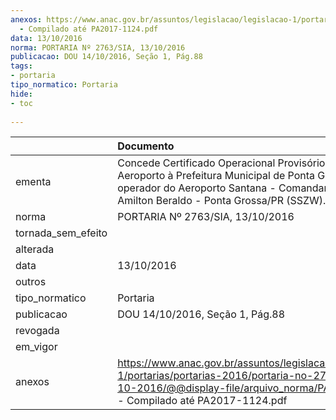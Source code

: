```yaml
---
anexos: https://www.anac.gov.br/assuntos/legislacao/legislacao-1/portarias/portarias-2016/portaria-no-2763-sia-13-10-2016/@@display-file/arquivo_norma/PA2016-2763
  - Compilado até PA2017-1124.pdf
data: 13/10/2016
norma: PORTARIA Nº 2763/SIA, 13/10/2016
publicacao: DOU 14/10/2016, Seção 1, Pág.88
tags:
- portaria
tipo_normatico: Portaria
hide: 
- toc 
 
---
```


|                    | Documento                                                                                                                                                                                       |
|:-------------------|:------------------------------------------------------------------------------------------------------------------------------------------------------------------------------------------------|
| ementa             | Concede Certificado Operacional Provisório de Aeroporto à Prefeitura Municipal de Ponta Grossa/PR, operador do Aeroporto Santana - Comandante Antônio Amilton Beraldo - Ponta Grossa/PR (SSZW). |
| norma              | PORTARIA Nº 2763/SIA, 13/10/2016                                                                                                                                                                |
| tornada_sem_efeito |                                                                                                                                                                                                 |
| alterada           |                                                                                                                                                                                                 |
| data               | 13/10/2016                                                                                                                                                                                      |
| outros             |                                                                                                                                                                                                 |
| tipo_normatico     | Portaria                                                                                                                                                                                        |
| publicacao         | DOU 14/10/2016, Seção 1, Pág.88                                                                                                                                                                 |
| revogada           |                                                                                                                                                                                                 |
| em_vigor           |                                                                                                                                                                                                 |
| anexos             | https://www.anac.gov.br/assuntos/legislacao/legislacao-1/portarias/portarias-2016/portaria-no-2763-sia-13-10-2016/@@display-file/arquivo_norma/PA2016-2763 - Compilado até PA2017-1124.pdf      |